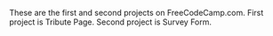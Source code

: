 These are the first and second projects on FreeCodeCamp.com.
First project is Tribute Page.
Second project is Survey Form.
